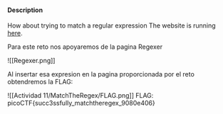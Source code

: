 
#### Description

How about trying to match a regular expression The website is running [here](http://saturn.picoctf.net:50160/).


Para este reto nos apoyaremos de la pagina Regexer

![[Regexer.png]]



Al insertar esa expresion en la pagina proporcionada por el reto obtendremos la FLAG:


![[Actividad 11/MatchTheRegex/FLAG.png]]
FLAG:
picoCTF{succ3ssfully_matchtheregex_9080e406}